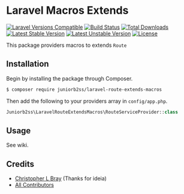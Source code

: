 # Laravel Macros Extends
[![Laravel Versions Compatible](https://img.shields.io/badge/laravel-4%7C5-green.svg)](https://laravel.com)
[![Build Status](https://travis-ci.org/juniorb2ss/laravel-route-extends-macros.svg)](https://travis-ci.org/juniorb2ss/laravel-route-extends-macros)
[![Total Downloads](https://poser.pugx.org/juniorb2ss/laravel-route-extends-macros/d/total.svg)](https://packagist.org/packages/juniorb2ss/laravel-route-extends-macros)
[![Latest Stable Version](https://poser.pugx.org/juniorb2ss/laravel-route-extends-macros/v/stable.svg)](https://packagist.org/packages/juniorb2ss/laravel-route-extends-macros)
[![Latest Unstable Version](https://poser.pugx.org/juniorb2ss/laravel-route-extends-macros/v/unstable.svg)](https://packagist.org/packages/juniorb2ss/laravel-route-extends-macros)
[![License](https://poser.pugx.org/juniorb2ss/laravel-route-extends-macros/license.svg)](https://packagist.org/packages/juniorb2ss/laravel-route-extends-macros)

This package providers macros to extends `Route`

## Installation

Begin by installing the package through Composer.

```bash
$ composer require juniorb2ss/laravel-route-extends-macros
```

Then add the following to your providers array in `config/app.php`.

```php
Juniorb2ss\LaravelRouteExtendsMacros\RouteServiceProvider::class
```

## Usage

See wiki.

## Credits
- [Christopher L Bray](https://github.com/brayniverse) (Thanks for ideia)
- [All Contributors](../../contributors)
